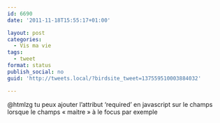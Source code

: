 ```yaml
---
id: 6690
date: '2011-11-18T15:55:17+01:00'

layout: post
categories:
  - Vis ma vie
tags:
  - tweet
format: status
publish_social: no
guid: 'http://tweets.local/?birdsite_tweet=137559510003884032'

---
```


@htmlzg tu peux ajouter l’attribut ‘required’ en javascript sur le champs lorsque le champs « maitre » à le focus par exemple